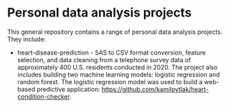 # Personal data analysis projects

This general repository contains a range of personal data analysis projects. They include:
* heart-disease-prediction - SAS to CSV format conversion, feature selection, and data cleaning from a telephone survey data of approximately 400 U.S. residents conducted in 2020. The project also includes building two machine learning models: logistic regression and random forest. The logistic regression model was used to build a web-based predictive application: https://github.com/kamilpytlak/heart-condition-checker.
